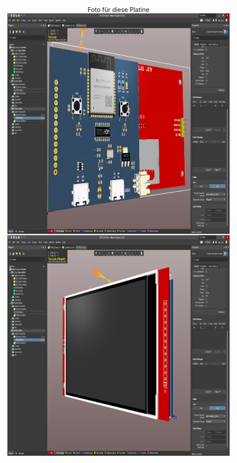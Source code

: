 <div align=center>
	Foto für diese Platine
</div>  


<div align=center>
	<img src="https://github.com/myry07/RFPCB_Tutorial/blob/main/01_PCB_Lern/font.png" width="1000" height="500">  
</div>  

<div align=center>
	<img src="https://github.com/myry07/RFPCB_Tutorial/blob/main/01_PCB_Lern/reverse.png" width="1000" height="500">  
</div>  

